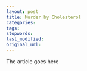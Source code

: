 ```yaml
---
layout: post
title: Murder by Cholesterol
categories:
tags:
stopwords:
last_modified:
original_url: 
---
```


The article goes here

